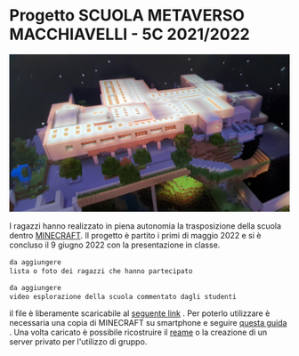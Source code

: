 # Progetto SCUOLA METAVERSO MACCHIAVELLI - 5C 2021/2022

![Alt text](./img/scuola_alto.jpeg?raw=true "Scuola vista dall'alto")

I ragazzi hanno realizzato in piena autonomia la trasposizione della scuola dentro [MINECRAFT](https://en.wikipedia.org/wiki/Minecraft). Il progetto è partito i primi di maggio 2022 e si è concluso il 9 giugno 2022 con la presentazione in classe.

```
da aggiungere
lista o foto dei ragazzi che hanno partecipato
```

```
da aggiungere
video esplorazione della scuola commentato dagli studenti
```

il file è liberamente scaricabile al [seguente link](data/scuola_machiavelli_5_c_2021_2022_minecraft.zip) . Per poterlo utilizzare è necessaria una copia di MINECRAFT su smartphone e seguire [questa guida](https://www.youtube.com/watch?v=p-XCXRgnmxg) . Una volta caricato è possibile ricostruire il [reame](https://www.minecraft.net/en-us/realms) o la creazione di un server privato per l'utilizzo di gruppo.
